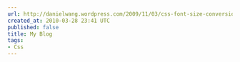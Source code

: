 ```yaml
---
url: http://danielwang.wordpress.com/2009/11/03/css-font-size-conversion-chart/
created_at: 2010-03-28 23:41 UTC
published: false
title: My Blog
tags:
- Css
---
```



